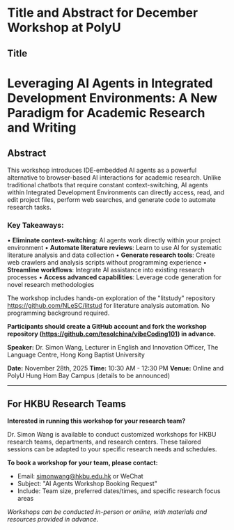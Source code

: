 # Title and Abstract for December Workshop at PolyU

## Title

# **Leveraging AI Agents in Integrated Development Environments: A New Paradigm for Academic Research and Writing**

## Abstract

This workshop introduces IDE-embedded AI agents as a powerful alternative to browser-based AI interactions for academic research. Unlike traditional chatbots that require constant context-switching, AI agents within Integrated Development Environments can directly access, read, and edit project files, perform web searches, and generate code to automate research tasks.

### Key Takeaways:

• **Eliminate context-switching**: AI agents work directly within your project environment
• **Automate literature reviews**: Learn to use AI for systematic literature analysis and data collection
• **Generate research tools**: Create web crawlers and analysis scripts without programming experience
• **Streamline workflows**: Integrate AI assistance into existing research processes
• **Access advanced capabilities**: Leverage code generation for novel research methodologies

The workshop includes hands-on exploration of the "litstudy" repository https://github.com/NLeSC/litstud for literature analysis automation. No programming background required.

**Participants should create a GitHub account and fork the workshop repository (https://github.com/tesolchina/vibeCoding101) in advance.**

**Speaker:** Dr. Simon Wang, Lecturer in English and Innovation Officer, The Language Centre, Hong Kong Baptist University

**Date:** November 28th, 2025
**Time:** 10:30 AM - 12:30 PM
**Venue:** Online and PolyU Hung Hom Bay Campus (details to be announced)

---

## For HKBU Research Teams

**Interested in running this workshop for your research team?**

Dr. Simon Wang is available to conduct customized workshops for HKBU research teams, departments, and research centers. These tailored sessions can be adapted to your specific research needs and schedules.

**To book a workshop for your team, please contact:**

- Email: simonwang@hkbu.edu.hk or WeChat 
- Subject: "AI Agents Workshop Booking Request"
- Include: Team size, preferred dates/times, and specific research focus areas

*Workshops can be conducted in-person or online, with materials and resources provided in advance.*
